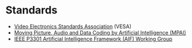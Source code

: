 # Standards
* [Video Electronics Standards Association](https://en.wikipedia.org/wiki/Video_Electronics_Standards_Association) (VESA)
* [Moving Picture, Audio and Data Coding by Artificial Intelligence (MPAI)](https://mpai.community/)
* [IEEE P3301 Artificial Intelligence Framework (AIF) Working Group](https://sagroups.ieee.org/aifwg/)
